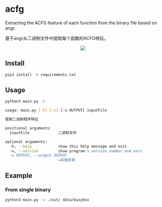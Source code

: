 # acfg
Extracting the ACFG feature of each function from the binary file based on angr.

基于angr从二进制文件中提取每个函数的ACFG特征。

<p align="center">
    <img src="https://raw.githubusercontent.com/mayuanucas/acfg/master/data/-mg'j
    acfg.svg"/>
</p>

## Install
```python
pip3 install -r requirements.txt
```

## Usage
```bash
python3 main.py -h

usage: main.py [-h] [-v] [-o OUTPUT] inputFile

提取二进制程序特征

positional arguments:
  inputFile             二进制文件

optional arguments:
  -h, --help            show this help message and exit
  -v, --version         show program's version number and exit
  -o OUTPUT, --output OUTPUT
                        =存储目录
```

## Example

### From single binary
```bash
python3 main.py -o ./out/ data/busybox
```